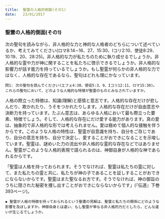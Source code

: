 ```yaml
---
title:  聖霊の人格的側面(その1)
date:   23/01/2017
---
```


### 聖霊の人格的側面(その1)

次の聖句を読みながら、非人格的な力と神的な人格者のどちらについて述べているか、考えてみてください(ロマ8:14∼16、27、15:30、Iコリ2:10、使徒8:29、10:19、20、28:25)。非人格的な力が私たちのために執り成せるでしょうか。非人格的な霊や力が神に関することを私たちに啓示できるでしょうか。非人格的な影響力が話す能力を持っているでしょうか。もし聖霊が何らかの非人格的な力ではなく、人格的な存在であるなら、聖句はどれも理にかなっています。

`問1: 次の聖句を読んでください(エフェ4:30、使徒5:3、9、Iコリ12:11、ロマ15:30)。これらの聖句において、どのような人格的な特徴が聖霊のものとみなされていますか。`

人格の際立った特徴は、知識(理解)と感情と意志です。人格的な存在だけが悲しんだり、欺かれたり、うそをつかれたりします。人格的な存在だけが自由意志や決断力を持っています。たぶん意志は、あらゆる人格において最も際立った要素、特徴でしょう。そして、人格的な存在にだけ愛する能力があります。真の愛は、抽象的で非人格的な形では考えられません。愛は極めて個人的な接触を伴うからです。このような人格の特性は、聖霊が自意識を持ち、自分をご存じであり、自分の意志を持ち、自分で決定し、愛することがおできになることを示唆しています。聖霊は、謎めいた力の流出や非人格的な霊的な存在などではありません。聖霊がこのような人格的表現で語られるのは、神御自身が人格的な神であられるからです。

「聖霊は人格を持っておられます。そうでなければ、聖霊は私たちの霊に対して、また私たちの霊と共に、私たちが神の子であることを証しすることがおできにならないからです。聖霊はまた聖なるお方です。そうでなければ、神の御旨のうちに隠された秘密を捜し出すことがおできにならないからです」(『伝道』下巻393ページ)。

`◆ 聖霊が人格の特徴を持っておられるという聖書の見解は、聖霊と私たちの関係にどのような影響を及ぼしますか。神御自身とは違い、もし聖霊が単なる非人格的力だとしたら、どんな違いが生じるでしょうか。`
